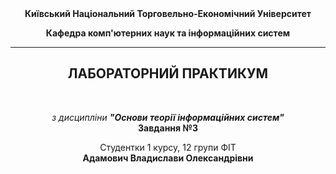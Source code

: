 <center><b>
Київський Національний Торговельно-Економічний Університет

Кафедра комп'ютерних наук та інформаційних систем
</center></b>

---

<center><h2><b>ЛАБОРАТОРНИЙ ПРАКТИКУМ</b></h2><br>

*з дисципліни __"Основи теорії інформаційних систем"__*<br>
**Завдання №3**

Студентки 1 курсу, 12 групи ФІТ<br>
**Адамович Владислави Олександрівни**</center>




